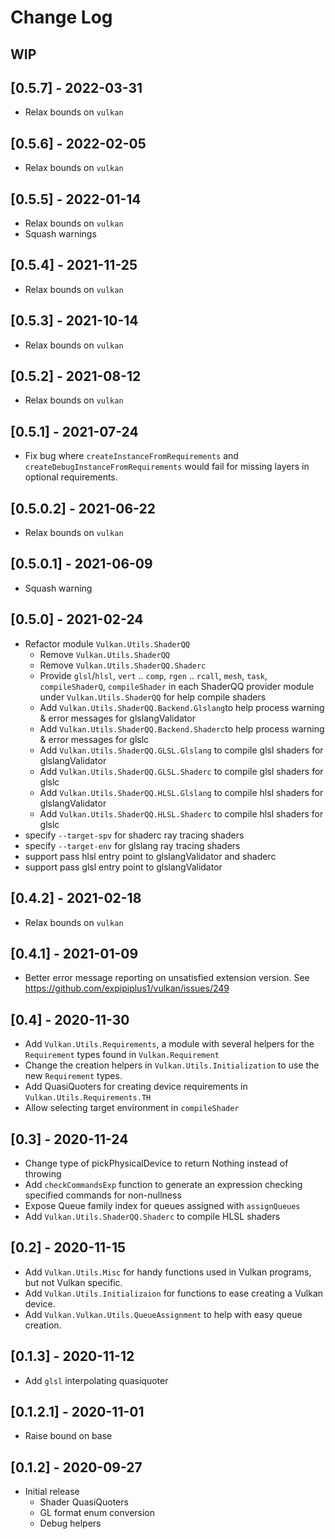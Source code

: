# Change Log

## WIP

## [0.5.7] - 2022-03-31
- Relax bounds on `vulkan`

## [0.5.6] - 2022-02-05
- Relax bounds on `vulkan`

## [0.5.5] - 2022-01-14
- Relax bounds on `vulkan`
- Squash warnings

## [0.5.4] - 2021-11-25
- Relax bounds on `vulkan`

## [0.5.3] - 2021-10-14
- Relax bounds on `vulkan`

## [0.5.2] - 2021-08-12
- Relax bounds on `vulkan`

## [0.5.1] - 2021-07-24
- Fix bug where `createInstanceFromRequirements` and
  `createDebugInstanceFromRequirements` would fail for missing layers in
  optional requirements.

## [0.5.0.2] - 2021-06-22
- Relax bounds on `vulkan`

## [0.5.0.1] - 2021-06-09
- Squash warning

## [0.5.0] - 2021-02-24
- Refactor module `Vulkan.Utils.ShaderQQ`
  - Remove `Vulkan.Utils.ShaderQQ`
  - Remove `Vulkan.Utils.ShaderQQ.Shaderc`
  - Provide `glsl`/`hlsl`, `vert` .. `comp`, `rgen` .. `rcall`, `mesh`, `task`, `compileShaderQ`, `compileShader` in each ShaderQQ provider module under `Vulkan.Utils.ShaderQQ` for help compile shaders
  - Add `Vulkan.Utils.ShaderQQ.Backend.Glslang`to help process warning & error messages for glslangValidator
  - Add `Vulkan.Utils.ShaderQQ.Backend.Shaderc`to help process warning & error messages for glslc
  - Add `Vulkan.Utils.ShaderQQ.GLSL.Glslang` to compile glsl shaders for glslangValidator
  - Add `Vulkan.Utils.ShaderQQ.GLSL.Shaderc` to compile glsl shaders for glslc
  - Add `Vulkan.Utils.ShaderQQ.HLSL.Glslang` to compile hlsl shaders for glslangValidator
  - Add `Vulkan.Utils.ShaderQQ.HLSL.Shaderc` to compile hlsl shaders for glslc
- specify `--target-spv` for shaderc ray tracing shaders
- specify `--target-env` for glslang ray tracing shaders
- support pass hlsl entry point to glslangValidator and shaderc
- support pass glsl entry point to glslangValidator

## [0.4.2] - 2021-02-18
- Relax bounds on `vulkan`

## [0.4.1] - 2021-01-09
- Better error message reporting on unsatisfied extension version. See
  https://github.com/expipiplus1/vulkan/issues/249

## [0.4] - 2020-11-30

- Add `Vulkan.Utils.Requirements`, a module with several helpers for the
  `Requirement` types found in `Vulkan.Requirement`
- Change the creation helpers in `Vulkan.Utils.Initialization` to use the new
  `Requirement` types.
- Add QuasiQuoters for creating device requirements in `Vulkan.Utils.Requirements.TH`
- Allow selecting target environment in `compileShader`

## [0.3] - 2020-11-24

- Change type of pickPhysicalDevice to return Nothing instead of throwing
- Add `checkCommandsExp` function to generate an expression checking specified
  commands for non-nullness
- Expose Queue family index for queues assigned with `assignQueues`
- Add `Vulkan.Utils.ShaderQQ.Shaderc` to compile HLSL shaders

## [0.2] - 2020-11-15

- Add `Vulkan.Utils.Misc` for handy functions used in Vulkan programs, but not
  Vulkan specific.
- Add `Vulkan.Utils.Initializaion` for functions to ease creating a Vulkan device.
- Add `Vulkan.Vulkan.Utils.QueueAssignment` to help with easy queue creation.

## [0.1.3] - 2020-11-12

- Add `glsl` interpolating quasiquoter

## [0.1.2.1] - 2020-11-01

- Raise bound on base

## [0.1.2] - 2020-09-27
  - Initial release
    - Shader QuasiQuoters
    - GL format enum conversion
    - Debug helpers
